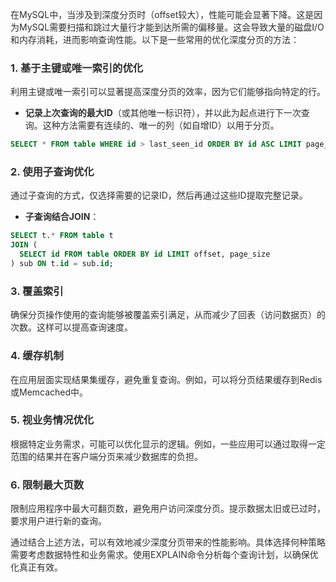 <font style="color:rgba(0, 0, 0, 0.82);">在MySQL中，当涉及到深度分页时（offset较大），性能可能会显著下降。这是因为MySQL需要扫描和跳过大量行才能到达所需的偏移量。这会导致大量的磁盘I/O和内存消耗，进而影响查询性能。以下是一些常用的优化深度分页的方法：</font>

### <font style="color:rgba(0, 0, 0, 0.82);">1. 基于主键或唯一索引的优化</font>
<font style="color:rgba(0, 0, 0, 0.82);">利用主键或唯一索引可以显著提高深度分页的效率，因为它们能够指向特定的行。</font>

+ **<font style="color:rgba(0, 0, 0, 0.82);">记录上次查询的最大ID</font>**<font style="color:rgba(0, 0, 0, 0.82);">（或其他唯一标识符），并以此为起点进行下一次查询。这种方法需要有连续的、唯一的列（如自增ID）以用于分页。</font>

```sql
SELECT * FROM table WHERE id > last_seen_id ORDER BY id ASC LIMIT page_size;
```

### <font style="color:rgba(0, 0, 0, 0.82);">2. 使用子查询优化</font>
<font style="color:rgba(0, 0, 0, 0.82);">通过子查询的方式，仅选择需要的记录ID，然后再通过这些ID提取完整记录。</font>

+ **<font style="color:rgba(0, 0, 0, 0.82);">子查询结合JOIN</font>**<font style="color:rgba(0, 0, 0, 0.82);">：</font>

```sql
SELECT t.* FROM table t  
JOIN (  
  SELECT id FROM table ORDER BY id LIMIT offset, page_size  
) sub ON t.id = sub.id;
```

### <font style="color:rgba(0, 0, 0, 0.82);">3. 覆盖索引</font>
<font style="color:rgba(0, 0, 0, 0.82);">确保分页操作使用的查询能够被覆盖索引满足，从而减少了回表（访问数据页）的次数。这样可以提高查询速度。</font>

### <font style="color:rgba(0, 0, 0, 0.82);">4. 缓存机制</font>
<font style="color:rgba(0, 0, 0, 0.82);">在应用层面实现结果集缓存，避免重复查询。例如，可以将分页结果缓存到Redis或Memcached中。</font>

### <font style="color:rgba(0, 0, 0, 0.82);">5. 视业务情况优化</font>
<font style="color:rgba(0, 0, 0, 0.82);">根据特定业务需求，可能可以优化显示的逻辑。例如，一些应用可以通过取得一定范围的结果并在客户端分页来减少数据库的负担。</font>

### <font style="color:rgba(0, 0, 0, 0.82);">6. 限制最大页数</font>
<font style="color:rgba(0, 0, 0, 0.82);">限制应用程序中最大可翻页数，避免用户访问深度分页。提示数据太旧或已过时，要求用户进行新的查询。</font>

<font style="color:rgba(0, 0, 0, 0.82);">通过结合上述方法，可以有效地减少深度分页带来的性能影响。具体选择何种策略需要考虑数据特性和业务需求。使用EXPLAIN命令分析每个查询计划，以确保优化真正有效。</font>

